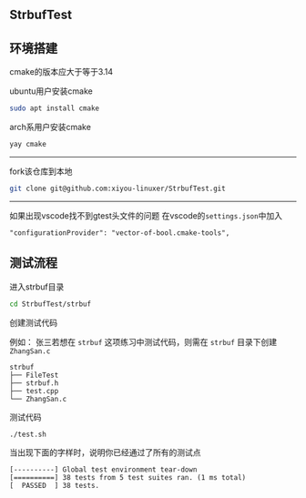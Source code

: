 ## StrbufTest

## 环境搭建
cmake的版本应大于等于3.14

ubuntu用户安装cmake
```sh
sudo apt install cmake
```
arch系用户安装cmake
```sh
yay cmake
```
---

fork该仓库到本地
```sh
git clone git@github.com:xiyou-linuxer/StrbufTest.git 
```
---

如果出现vscode找不到gtest头文件的问题
在vscode的`settings.json`中加入
```
"configurationProvider": "vector-of-bool.cmake-tools",
```

## 测试流程

进入strbuf目录
```sh
cd StrbufTest/strbuf
```
创建测试代码 

例如：
张三若想在 `strbuf` 这项练习中测试代码，则需在 `strbuf` 目录下创建 `ZhangSan.c`
```
strbuf
├── FileTest
├── strbuf.h
├── test.cpp
└── ZhangSan.c
```
测试代码
```sh
./test.sh
```
当出现下面的字样时，说明你已经通过了所有的测试点
```
[----------] Global test environment tear-down
[==========] 38 tests from 5 test suites ran. (1 ms total)
[  PASSED  ] 38 tests.

```
